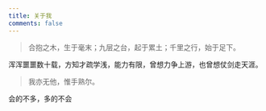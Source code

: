 ```yaml
---
title: 关于我
comments: false
---
```


> 合抱之木，生于毫末；九层之台，起于累土；千里之行，始于足下。

浑浑噩噩数十载，方知才疏学浅，能力有限，曾想力争上游，也曾想仗剑走天涯。

> 我亦无他，惟手熟尔。



会的不多，多的不会

